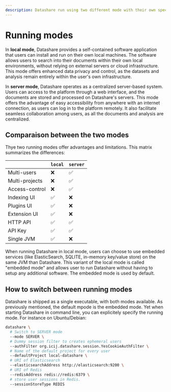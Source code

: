```yaml
---
description: Datashare run using two different mode with their own specifities.
---
```


# Running modes

In **local mode**, Datashare provides a self-contained software application that users can install and run on their own local machines. The software allows users to search into their documents within their own local environments, without relying on external servers or cloud infrastructure. This mode offers enhanced data privacy and control, as the datasets and analysis remain entirely within the user's own infrastructure.

In **server mode**, Datashare operates as a centralized server-based system. Users can access to the platform through a web interface, and the documents are stored and processed on Datashare's servers. This mode offers the advantage of easy accessibility from anywhere with an internet connection, as users can log in to the platform remotely. It also facilitate seamless collaboration among users, as all the documents and analysis are centralized.

## Comparaison between the two modes

Thye two running modes offer advantages and limitations. This matrix summarizes the differences:

|  | `local` | `server` |
| --- | --- | --- |
| Multi-users | ❌ | ✅ |
| Multi-projects | ❌ | ✅ |
| Access-control | ❌ | ✅ |
| Indexing UI | ✅ | ❌ |
| Plugins UI | ✅ | ❌ |
| Extension UI | ✅ | ❌ |
| HTTP API | ✅ | ✅ |
| API Key | ✅ | ✅ |
| Single JVM | ✅ | ❌ |

When running Datashare in local mode, users can choose to use embedded services (like ElasticSearch, SQLITE, in-memory key/value store) on the same JVM than Datashare. This variant of the local mode is called "embedded mode" and allows user to run Datashare without having to setup any additional software. The embedded mode is used by default.

## How to switch between running modes

Datashare is shipped as a single executable, with both modes available. As previously mentioned, the default mpode is the embedded mode. Yet when starting Datashare in command line, you can explicitely specify the running mode. For instance on Ubuntu/Debian:

```sh
datashare \
  # Switch to SERVER mode
  --mode SERVER \
  # Dummy session filter to creates ephemeral users
  --authFilter org.icij.datashare.session.YesCookieAuthFilter \
  # Name of the default project for every user
  --defaultProject local-datashare \
  # URI of Elasticsearch
  --elasticsearchAddress http://elasticsearch:9200 \
  # URI of Redis 
  --redisAddress redis://redis:6379 \
  # store user sessions in Redis.
  --sessionStoreType REDIS
```
